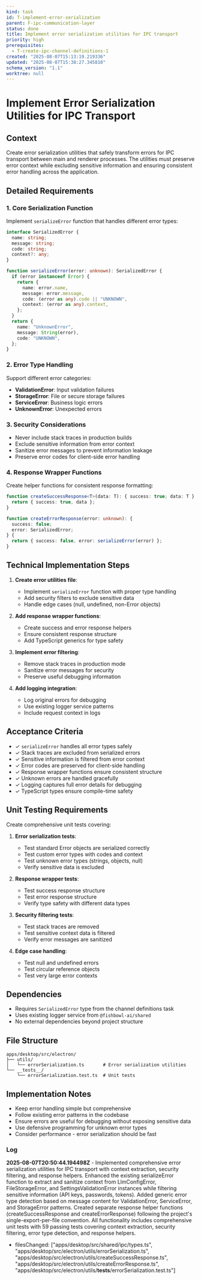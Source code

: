 ```yaml
---
kind: task
id: T-implement-error-serialization
parent: F-ipc-communication-layer
status: done
title: Implement error serialization utilities for IPC transport
priority: high
prerequisites:
  - T-create-ipc-channel-definitions-1
created: "2025-08-07T15:13:19.219336"
updated: "2025-08-07T15:38:27.345810"
schema_version: "1.1"
worktree: null
---
```


# Implement Error Serialization Utilities for IPC Transport

## Context

Create error serialization utilities that safely transform errors for IPC transport between main and renderer processes. The utilities must preserve error context while excluding sensitive information and ensuring consistent error handling across the application.

## Detailed Requirements

### 1. Core Serialization Function

Implement `serializeError` function that handles different error types:

```typescript
interface SerializedError {
  name: string;
  message: string;
  code: string;
  context?: any;
}

function serializeError(error: unknown): SerializedError {
  if (error instanceof Error) {
    return {
      name: error.name,
      message: error.message,
      code: (error as any).code || "UNKNOWN",
      context: (error as any).context,
    };
  }
  return {
    name: "UnknownError",
    message: String(error),
    code: "UNKNOWN",
  };
}
```

### 2. Error Type Handling

Support different error categories:

- **ValidationError**: Input validation failures
- **StorageError**: File or secure storage failures
- **ServiceError**: Business logic errors
- **UnknownError**: Unexpected errors

### 3. Security Considerations

- Never include stack traces in production builds
- Exclude sensitive information from error context
- Sanitize error messages to prevent information leakage
- Preserve error codes for client-side error handling

### 4. Response Wrapper Functions

Create helper functions for consistent response formatting:

```typescript
function createSuccessResponse<T>(data: T): { success: true; data: T } {
  return { success: true, data };
}

function createErrorResponse(error: unknown): {
  success: false;
  error: SerializedError;
} {
  return { success: false, error: serializeError(error) };
}
```

## Technical Implementation Steps

1. **Create error utilities file**:
   - Implement `serializeError` function with proper type handling
   - Add security filters to exclude sensitive data
   - Handle edge cases (null, undefined, non-Error objects)

2. **Add response wrapper functions**:
   - Create success and error response helpers
   - Ensure consistent response structure
   - Add TypeScript generics for type safety

3. **Implement error filtering**:
   - Remove stack traces in production mode
   - Sanitize error messages for security
   - Preserve useful debugging information

4. **Add logging integration**:
   - Log original errors for debugging
   - Use existing logger service patterns
   - Include request context in logs

## Acceptance Criteria

- ✓ `serializeError` handles all error types safely
- ✓ Stack traces are excluded from serialized errors
- ✓ Sensitive information is filtered from error context
- ✓ Error codes are preserved for client-side handling
- ✓ Response wrapper functions ensure consistent structure
- ✓ Unknown errors are handled gracefully
- ✓ Logging captures full error details for debugging
- ✓ TypeScript types ensure compile-time safety

## Unit Testing Requirements

Create comprehensive unit tests covering:

1. **Error serialization tests**:
   - Test standard Error objects are serialized correctly
   - Test custom error types with codes and context
   - Test unknown error types (strings, objects, null)
   - Verify sensitive data is excluded

2. **Response wrapper tests**:
   - Test success response structure
   - Test error response structure
   - Verify type safety with different data types

3. **Security filtering tests**:
   - Test stack traces are removed
   - Test sensitive context data is filtered
   - Verify error messages are sanitized

4. **Edge case handling**:
   - Test null and undefined errors
   - Test circular reference objects
   - Test very large error contexts

## Dependencies

- Requires `SerializedError` type from the channel definitions task
- Uses existing logger service from `@fishbowl-ai/shared`
- No external dependencies beyond project structure

## File Structure

```
apps/desktop/src/electron/
├── utils/
│   └── errorSerialization.ts       # Error serialization utilities
└── __tests__/
    └── errorSerialization.test.ts  # Unit tests
```

## Implementation Notes

- Keep error handling simple but comprehensive
- Follow existing error patterns in the codebase
- Ensure errors are useful for debugging without exposing sensitive data
- Use defensive programming for unknown error types
- Consider performance - error serialization should be fast

### Log

**2025-08-07T20:50:44.194498Z** - Implemented comprehensive error serialization utilities for IPC transport with context extraction, security filtering, and response helpers. Enhanced the existing serializeError function to extract and sanitize context from LlmConfigError, FileStorageError, and SettingsValidationError instances while filtering sensitive information (API keys, passwords, tokens). Added generic error type detection based on message content for ValidationError, ServiceError, and StorageError patterns. Created separate response helper functions (createSuccessResponse and createErrorResponse) following the project's single-export-per-file convention. All functionality includes comprehensive unit tests with 59 passing tests covering context extraction, security filtering, error type detection, and response helpers.

- filesChanged: ["apps/desktop/src/shared/ipc/types.ts", "apps/desktop/src/electron/utils/errorSerialization.ts", "apps/desktop/src/electron/utils/createSuccessResponse.ts", "apps/desktop/src/electron/utils/createErrorResponse.ts", "apps/desktop/src/electron/utils/__tests__/errorSerialization.test.ts"]
